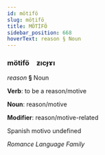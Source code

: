 ```yaml
---
id: mötifö
slug: mötifö
title: MÖTİFÖ
sidebar_position: 668
hoverText: reason § Noun
---
```


### mötifö&emsp;<span kind="abugida">ƶıcɟɤı</span>

*reason* **§** Noun

**Verb**: to be a reason/motive

**Noun**: reason/motive

**Modifier**: reason/motive-related

Spanish motivo undefined

*Romance Language Family*